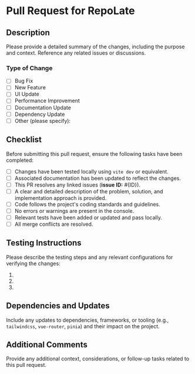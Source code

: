# Pull Request for RepoLate

## Description

Please provide a detailed summary of the changes, including the purpose and context. Reference any related issues or discussions.

### Type of Change

- [ ] Bug Fix
- [ ] New Feature
- [ ] UI Update
- [ ] Performance Improvement
- [ ] Documentation Update
- [ ] Dependency Update
- [ ] Other (please specify):

## Checklist

Before submitting this pull request, ensure the following tasks have been completed:

- [ ] Changes have been tested locally using `vite dev` or equivalent.
- [ ] Associated documentation has been updated to reflect the changes.
- [ ] This PR resolves any linked issues (**issue ID:** #{ID}).
- [ ] A clear and detailed description of the problem, solution, and implementation approach is provided.
- [ ] Code follows the project's coding standards and guidelines.
- [ ] No errors or warnings are present in the console.
- [ ] Relevant tests have been added or updated and pass locally.
- [ ] All merge conflicts are resolved.

## Testing Instructions

Please describe the testing steps and any relevant configurations for verifying the changes:

1.
2.
3.

## Dependencies and Updates

Include any updates to dependencies, frameworks, or tooling (e.g., `tailwindcss`, `vue-router`, `pinia`) and their impact on the project.

## Additional Comments

Provide any additional context, considerations, or follow-up tasks related to this pull request.

